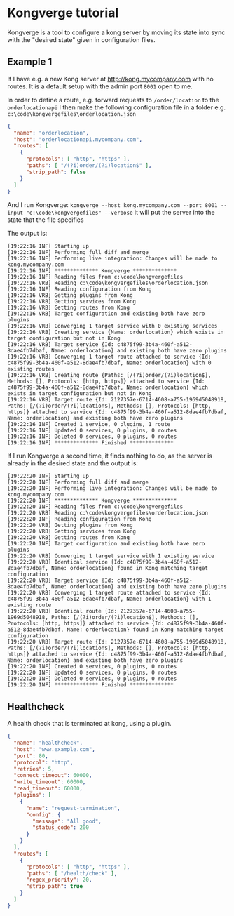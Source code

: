 # Kongverge tutorial

Kongverge is a tool to configure a kong server by moving its state into sync with the  "desired state" given in configuration files.


## Example 1


If I have e.g. a new Kong server at http://kong.mycompany.com with no routes. It is a default setup with the admin port `8001` open to me.

In order to define a route, e.g. forward requests to `/order/location` to the `orderlocationapi` I then make the following configuration file in a folder e.g. `c:\code\kongvergefiles\orderlocation.json`

````json
{
  "name": "orderlocation",
  "host": "orderlocationapi.mycompany.com",
  "routes": [
    {
      "protocols": [ "http", "https" ],
      "paths": [ "/(?i)order/(?i)location$" ],
      "strip_path": false
    }
  ]
}
````

And I run Kongverge: `kongverge --host kong.mycompany.com --port 8001 --input "c:\code\kongvergefiles" --verbose`
it will put the server into the state that the file specifies

The output is:
````
[19:22:16 INF] Starting up
[19:22:16 INF] Performing full diff and merge
[19:22:16 INF] Performing live integration: Changes will be made to kong.mycompany.com
[19:22:16 INF] ************** Kongverge **************
[19:22:16 INF] Reading files from c:\code\kongvergefiles
[19:22:16 VRB] Reading c:\code\kongvergefiles\orderlocation.json
[19:22:16 INF] Reading configuration from Kong
[19:22:16 VRB] Getting plugins from Kong
[19:22:16 VRB] Getting services from Kong
[19:22:16 VRB] Getting routes from Kong
[19:22:16 VRB] Target configuration and existing both have zero plugins
[19:22:16 VRB] Converging 1 target service with 0 existing services
[19:22:16 VRB] Creating service {Name: orderlocation} which exists in target configuration but not in Kong
[19:22:16 VRB] Target service {Id: c4875f99-3b4a-460f-a512-8dae4fb7dbaf, Name: orderlocation} and existing both have zero plugins
[19:22:16 VRB] Converging 1 target route attached to service {Id: c4875f99-3b4a-460f-a512-8dae4fb7dbaf, Name: orderlocation} with 0 existing routes
[19:22:16 VRB] Creating route {Paths: [/(?i)order/(?i)location$], Methods: [], Protocols: [http, https]} attached to service {Id: c4875f99-3b4a-460f-a512-8dae4fb7dbaf, Name: orderlocation} which exists in target configuration but not in Kong
[19:22:16 VRB] Target route {Id: 2127357e-6714-4608-a755-1969d5048918, Paths: [/(?i)order/(?i)location$], Methods: [], Protocols: [http, https]} attached to service {Id: c4875f99-3b4a-460f-a512-8dae4fb7dbaf, Name: orderlocation} and existing both have zero plugins
[19:22:16 INF] Created 1 service, 0 plugins, 1 route
[19:22:16 INF] Updated 0 services, 0 plugins, 0 routes
[19:22:16 INF] Deleted 0 services, 0 plugins, 0 routes
[19:22:16 INF] ************** Finished **************
````

If I run Kongverge a second time, it finds nothing to do, as the server is already in the desired state and the output is:
````
[19:22:20 INF] Starting up
[19:22:20 INF] Performing full diff and merge
[19:22:20 INF] Performing live integration: Changes will be made to kong.mycompany.com
[19:22:20 INF] ************** Kongverge **************
[19:22:20 INF] Reading files from c:\code\kongvergefiles
[19:22:20 VRB] Reading c:\code\kongvergefiles\orderlocation.json
[19:22:20 INF] Reading configuration from Kong
[19:22:20 VRB] Getting plugins from Kong
[19:22:20 VRB] Getting services from Kong
[19:22:20 VRB] Getting routes from Kong
[19:22:20 INF] Target configuration and existing both have zero plugins
[19:22:20 VRB] Converging 1 target service with 1 existing service
[19:22:20 VRB] Identical service {Id: c4875f99-3b4a-460f-a512-8dae4fb7dbaf, Name: orderlocation} found in Kong matching target configuration
[19:22:20 VRB] Target service {Id: c4875f99-3b4a-460f-a512-8dae4fb7dbaf, Name: orderlocation} and existing both have zero plugins
[19:22:20 VRB] Converging 1 target route attached to service {Id: c4875f99-3b4a-460f-a512-8dae4fb7dbaf, Name: orderlocation} with 1 existing route
[19:22:20 VRB] Identical route {Id: 2127357e-6714-4608-a755-1969d5048918, Paths: [/(?i)order/(?i)location$], Methods: [], Protocols: [http, https]} attached to service {Id: c4875f99-3b4a-460f-a512-8dae4fb7dbaf, Name: orderlocation} found in Kong matching target configuration
[19:22:20 VRB] Target route {Id: 2127357e-6714-4608-a755-1969d5048918, Paths: [/(?i)order/(?i)location$], Methods: [], Protocols: [http, https]} attached to service {Id: c4875f99-3b4a-460f-a512-8dae4fb7dbaf, Name: orderlocation} and existing both have zero plugins
[19:22:20 INF] Created 0 services, 0 plugins, 0 routes
[19:22:20 INF] Updated 0 services, 0 plugins, 0 routes
[19:22:20 INF] Deleted 0 services, 0 plugins, 0 routes
[19:22:20 INF] ************** Finished **************
````


## Healthcheck

A health check that is terminated at kong, using a plugin.

````json
{
  "name": "healthcheck",
  "host": "www.example.com",
  "port": 80,
  "protocol": "http",
  "retries": 5,
  "connect_timeout": 60000,
  "write_timeout": 60000,
  "read_timeout": 60000,
  "plugins": [
    {
      "name": "request-termination",
      "config": {
        "message": "All good",
        "status_code": 200
      }
    }
  ],
  "routes": [
    {
      "protocols": [ "http", "https" ],
      "paths": [ "/health/check" ],
      "regex_priority": 20,
      "strip_path": true
    }
  ]
}
````

